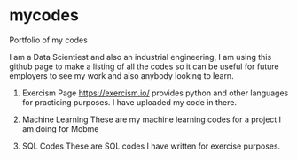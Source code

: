 # mycodes
Portfolio of my codes

I am a Data Scientiest and also an industrial engineering, I am using this github page to make a listing of all the codes so it can be useful for future employers to see my work and also anybody looking to learn. 

1. Exercism Page 
https://exercism.io/ provides python and other languages for practicing purposes. I have uploaded my code in there.

2. Machine Learning
These are my machine learning codes for a project I am doing for Mobme

3. SQL Codes
These are SQL codes I have written for exercise purposes. 

